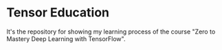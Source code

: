 # Tensor Education
It's the repository for showing my learning process of the course "Zero to Mastery Deep Learning with TensorFlow".
